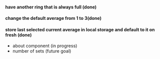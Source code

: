 
#### have another ring that is always full (done)
#### change the default average from 1 to 3(done)
#### store last selected current average in local storage and default to it on fresh (done)
- about component (in progress)
- number of sets (future goal)

